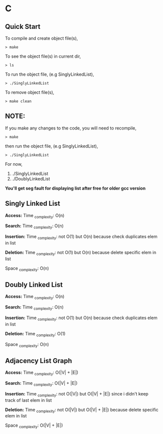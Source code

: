 
# C
## Quick Start
To compile and create object file(s),
```
> make
```
To see the object file(s) in current dir,
```
> ls
```
To run the object file, (e.g SinglyLinkedList),
```
> ./SinglyLinkedList
```
To remove object file(s),
```
> make clean
```
## NOTE:
If you make any changes to the code, you will need to recompile,
```
> make
```
then run the object file, (e.g SinglyLinkedList),
```
> ./SinglyLinkedList
```
For now, 
1. ./SinglyLinkedList
2. ./DoublyLinkedList

**You'll get seg fault for displaying list after free for older gcc version** 
## Singly Linked List
**Access:** Time <sub>complexity</sub>: O(n)

**Search:** Time <sub>complexity</sub>: O(n)

**Insertion:** Time <sub>complexity</sub>: not O(1) but O(n) because check duplicates elem in list

**Deletion:** Time <sub>complexity</sub>: not O(1) but O(n) because delete specific elem in list

Space <sub>complexity</sub>: O(n)

## Doubly Linked List
**Access:** Time <sub>complexity</sub>: O(n)

**Search:** Time <sub>complexity</sub>: O(n)

**Insertion:** Time <sub>complexity</sub>: not O(1) but O(n) because check duplicates elem in list

**Deletion:** Time <sub>complexity</sub>: O(1)

Space <sub>complexity</sub>: O(n)

## Adjacency List Graph
**Access:** Time <sub>complexity</sub>: O(|V| + |E|)

**Search:** Time <sub>complexity</sub>: O(|V| + |E|)

**Insertion:** Time <sub>complexity</sub>: not O(|V|) but O(|V| + |E|) since i didn't keep track of last elem in list

**Deletion:** Time <sub>complexity</sub>: not O(|V|) but O(|V| + |E|) because delete specific elem in list

Space <sub>complexity</sub>: O(|V| + |E|)